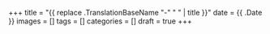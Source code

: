 +++
title = "{{ replace .TranslationBaseName "-" " " | title }}"
date = {{ .Date }}
images = []
tags = []
categories = []
draft = true
+++
